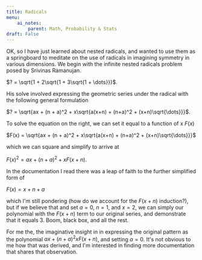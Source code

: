 ```yaml
---
title: Radicals
menu:
    ai_notes:
        parent: Math, Probability & Stats
draft: False
---
```


OK, so I have just learned about nested radicals, and wanted to use them as a 
springboard to meditate on the use of radicals in imagining symmetry in various
dimensions. We begin with the infinite nested radicals problem posed by Srivinas
Ramanujan.

$? = \sqrt{1 + 2\sqrt{1 + 3\sqrt{1 + \dots}}}$.

His solve involved expressing the geometric series under the radical with the 
following general formulation

$? = \sqrt{ax + (n + a)^2 + x\sqrt{a(x+n) + (n+a)^2 + (x+n)\sqrt{\dots}}}$.

To solve the equation on the right, we can set it equal to a function of x $F(x)$

$F(x) = \sqrt{ax + (n + a)^2 + x\sqrt{a(x+n) + (n+a)^2 + (x+n)\sqrt{\dots}}}$

which we can square and simplify to arrive at

$F(x)^2 = ax + (n + a)^2 + xF(x+n)$.

In the documentation I read there was a leap of faith to the further simplified 
form of 

$F(x) = x + n + a$ 

which I'm still pondering (how do we account for the $F(x + n)$ induction?), but
if we believe that and set $a=0$, $n=1$, and $x=2$, we can simply our polynomial
with the $F(x+n)$ term to our original series, and demonstrate that it equals $3$.
Boom, black box, and all the rest.

For me the, the imaginative insight in in expressing the original pattern 
as the polynomial $ax + (n+a)^2 xF(x+n)$, and setting $a=0$. It's not obvious
to me how that was derived, and I'm interested in finding more documentation that
shares that observation.

